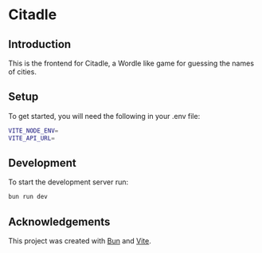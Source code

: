 # Citadle

## Introduction

This is the frontend for Citadle, a Wordle like game for guessing the names of cities.

## Setup

To get started, you will need the following in your .env file:

```bash
VITE_NODE_ENV=
VITE_API_URL=
```

## Development

To start the development server run:

```bash
bun run dev
```

## Acknowledgements

This project was created with [Bun](https://bun.sh) and [Vite](https://vitejs.dev/).
